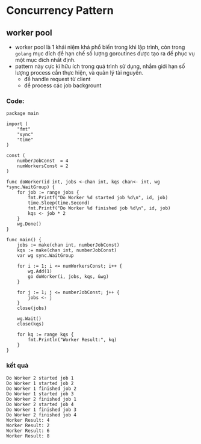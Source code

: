 # Concurrency Pattern

## worker pool
- worker pool là 1 khái niệm khá phổ biến trong khi lập trình, còn trong `golang` mục đích để hạn chế số lượng goroutines được tạo ra để phục vụ một mục đích nhất định.
- pattern này cực kì hữu ích trong quá trình sử dụng, nhắm giới hạn số lượng process cần thực hiện, và quản lý tài nguyên.
  - để handle request từ client
  - để process các job backgrount
### Code:
```golang
package main

import (
	"fmt"
	"sync"
	"time"
)

const (
	numberJobConst  = 4
	numWorkersConst = 2
)

func doWorker(id int, jobs <-chan int, kqs chan<- int, wg *sync.WaitGroup) {
	for job := range jobs {
		fmt.Printf("Do Worker %d started job %d\n", id, job)
		time.Sleep(time.Second)
		fmt.Printf("Do Worker %d finished job %d\n", id, job)
		kqs <- job * 2
	}
	wg.Done()
}

func main() {
	jobs := make(chan int, numberJobConst)
	kqs := make(chan int, numberJobConst)
	var wg sync.WaitGroup

	for i := 1; i <= numWorkersConst; i++ {
		wg.Add(1)
		go doWorker(i, jobs, kqs, &wg)
	}

	for j := 1; j <= numberJobConst; j++ {
		jobs <- j
	}
	close(jobs)

	wg.Wait()
	close(kqs)

	for kq := range kqs {
		fmt.Println("Worker Result:", kq)
	}
}
```
### kết quả
```sonsole
Do Worker 2 started job 1
Do Worker 1 started job 2
Do Worker 1 finished job 2
Do Worker 1 started job 3
Do Worker 2 finished job 1
Do Worker 2 started job 4
Do Worker 1 finished job 3
Do Worker 2 finished job 4
Worker Result: 4
Worker Result: 2
Worker Result: 6
Worker Result: 8
```
